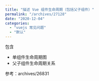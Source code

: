 ```yaml
---
title: "描述 Vue 组件生命周期（包括父子组件）"
permalink: "/archives/27128"
date: "2020-12-04"
categories: 
  - "vuejs 常见问题"
  - "默认"
---
```


包含

- 单组件生命周期图
- 父子组件生命周期关系

参考：archives/26831
